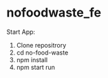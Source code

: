 # nofoodwaste_fe

Start App:
1. Clone repositrory
2. cd no-food-waste
3. npm install
4. npm start run
